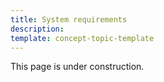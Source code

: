 ```yaml
---
title: System requirements
description:
template: concept-topic-template
---
```

This page is under construction.